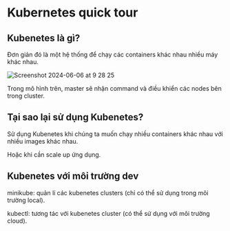 # Kubernetes quick tour

## Kubenetes là gì?

Đơn giản đó là một hệ thống để chạy các containers khác nhau nhiều máy khác nhau.

![Screenshot 2024-06-06 at 9 28 25](https://github.com/tuananhhedspibk/tuananhhedspibk.github.io/assets/15076665/369a2f0c-b8a6-4eb2-a2fa-819dd1197abc)

Trong mô hình trên, master sẽ nhận command và điều khiển các nodes bên trong cluster.

## Tại sao lại sử dụng Kubenetes?

Sử dụng Kubenetes khi chúng ta muốn chạy nhiều containers khác nhau với nhiều images khác nhau.

Hoặc khi cần scale up ứng dụng.

## Kubenetes với môi trường dev

minikube: quản lí các kubenetes clusters (chỉ có thể sử dụng trong môi trường local).

kubectl: tương tác với kubenetes cluster (có thể sử dụng với môi trường cloud).
